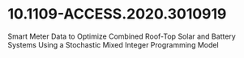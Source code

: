 # 10.1109-ACCESS.2020.3010919
Smart Meter Data to Optimize Combined Roof-Top Solar and Battery Systems Using a Stochastic Mixed Integer Programming Model
